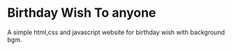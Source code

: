 # Birthday Wish To anyone


A simple html,css and javascript website for birthday wish with background bgm.
